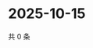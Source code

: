 # 2025-10-15

共 0 条

<!-- BEGIN ZHIHUQUESTIONS -->
<!-- 最后更新时间 Wed Oct 15 2025 17:12:51 GMT+0800 (China Standard Time) -->

<!-- END ZHIHUQUESTIONS -->

